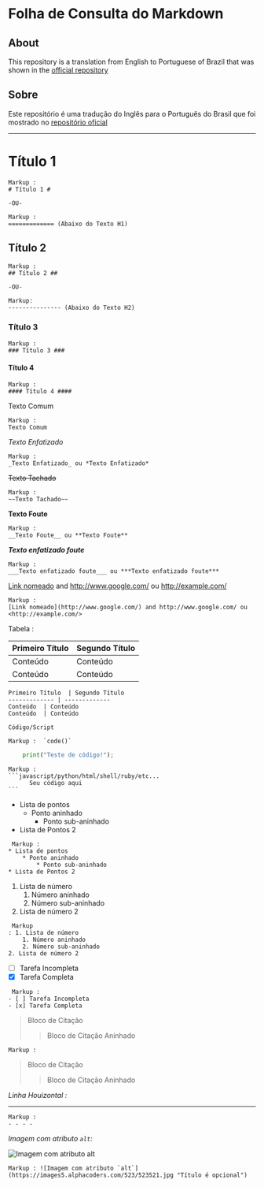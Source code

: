 Folha de Consulta do Markdown
===================

## About
This repository is a translation from English to Portuguese of Brazil that was shown in the [official repository](https://github.com/tchapi/markdown-cheatsheet)

## Sobre
Este repositório é uma tradução do Inglês para o Português do Brasil que foi mostrado no [repositório oficial](https://github.com/tchapi/markdown-cheatsheet)

- - - - 

# Título 1 #

    Markup :  
    # Título 1 #

    -OU-

    Markup :  
    ============= (Abaixo do Texto H1)

## Título 2 ##

    Markup :  
    ## Título 2 ##

    -OU-

    Markup: 
    --------------- (Abaixo do Texto H2)

### Título 3 ###

    Markup :  
    ### Título 3 ###

#### Título 4 ####

    Markup :  
    #### Título 4 ####


Texto Comum

    Markup :  
    Texto Comum

_Texto Enfatizado_

    Markup :  
    _Texto Enfatizado_ ou *Texto Enfatizado*

~~Texto Tachado~~

    Markup :  
    ~~Texto Tachado~~

__Texto Foute__

    Markup :  
    __Texto Foute__ ou **Texto Foute**

___Texto enfatizado foute___

    Markup :  
    ___Texto enfatizado foute___ ou ***Texto enfatizado foute***

[Link nomeado](http://www.google.com/) and http://www.google.com/ ou <http://example.com/>

    Markup :  
    [Link nomeado](http://www.google.com/) and http://www.google.com/ ou <http://example.com/>

Tabela :

Primeiro Título  | Segundo Título
------------- | -------------
Conteúdo  | Conteúdo
Conteúdo  | Conteúdo

```
Primeiro Título  | Segundo Título
------------- | -------------
Conteúdo  | Conteúdo
Conteúdo  | Conteúdo
```

`Código/Script`

    Markup :  `code()`

```python
    print("Teste de código!");
```

    Markup : 
    ```javascript/python/html/shell/ruby/etc...
          Seu código aqui
    ```

* Lista de pontos
    * Ponto aninhado
        * Ponto sub-aninhado
* Lista de Pontos 2

~~~
 Markup : 
* Lista de pontos
    * Ponto aninhado
        * Ponto sub-aninhado
* Lista de Pontos 2
~~~

1. Lista de número
    1. Número aninhado
    2. Número sub-aninhado
2. Lista de número 2

~~~
 Markup 
: 1. Lista de número
    1. Número aninhado
    2. Número sub-aninhado
2. Lista de número 2
~~~

- [ ] Tarefa Incompleta
- [x] Tarefa Completa

~~~
 Markup : 
- [ ] Tarefa Incompleta
- [x] Tarefa Completa
~~~

> Bloco de Citação
>> Bloco de Citação Aninhado

    Markup :  
> Bloco de Citação
>> Bloco de Citação Aninhado

_Linha Houizontal :_
- - - -

    Markup :  
    - - - -

_Imagem com atributo `alt`:_

![Imagem com atributo `alt`](https://images5.alphacoders.com/523/523521.jpg "Título é opcional")

    Markup : ![Imagem com atributo `alt`](https://images5.alphacoders.com/523/523521.jpg "Título é opcional")
